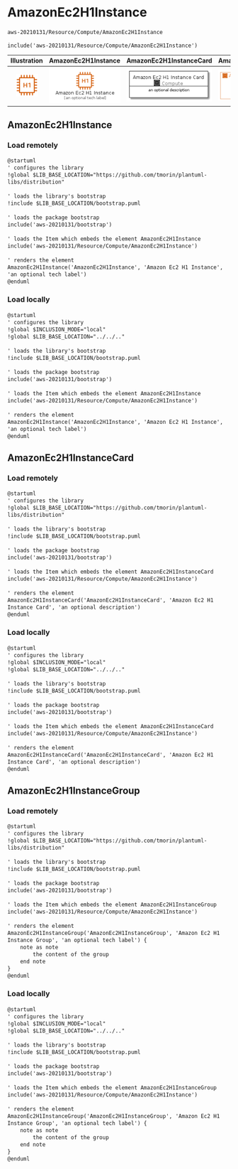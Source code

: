 # AmazonEc2H1Instance


```text
aws-20210131/Resource/Compute/AmazonEc2H1Instance
```

```text
include('aws-20210131/Resource/Compute/AmazonEc2H1Instance')
```



| Illustration | AmazonEc2H1Instance | AmazonEc2H1InstanceCard | AmazonEc2H1InstanceGroup |
| :---: | :---: | :---: | :---: |
| ![illustration for Illustration](../../../aws-20210131/Resource/Compute/AmazonEc2H1Instance.png) | ![illustration for AmazonEc2H1Instance](../../../aws-20210131/Resource/Compute/AmazonEc2H1Instance.Local.png) | ![illustration for AmazonEc2H1InstanceCard](../../../aws-20210131/Resource/Compute/AmazonEc2H1InstanceCard.Local.png) | ![illustration for AmazonEc2H1InstanceGroup](../../../aws-20210131/Resource/Compute/AmazonEc2H1InstanceGroup.Local.png) |




## AmazonEc2H1Instance

### Load remotely
```plantuml
@startuml
' configures the library
!global $LIB_BASE_LOCATION="https://github.com/tmorin/plantuml-libs/distribution"

' loads the library's bootstrap
!include $LIB_BASE_LOCATION/bootstrap.puml

' loads the package bootstrap
include('aws-20210131/bootstrap')

' loads the Item which embeds the element AmazonEc2H1Instance
include('aws-20210131/Resource/Compute/AmazonEc2H1Instance')

' renders the element
AmazonEc2H1Instance('AmazonEc2H1Instance', 'Amazon Ec2 H1 Instance', 'an optional tech label')
@enduml
```

### Load locally
```plantuml
@startuml
' configures the library
!global $INCLUSION_MODE="local"
!global $LIB_BASE_LOCATION="../../.."

' loads the library's bootstrap
!include $LIB_BASE_LOCATION/bootstrap.puml

' loads the package bootstrap
include('aws-20210131/bootstrap')

' loads the Item which embeds the element AmazonEc2H1Instance
include('aws-20210131/Resource/Compute/AmazonEc2H1Instance')

' renders the element
AmazonEc2H1Instance('AmazonEc2H1Instance', 'Amazon Ec2 H1 Instance', 'an optional tech label')
@enduml
```

## AmazonEc2H1InstanceCard

### Load remotely
```plantuml
@startuml
' configures the library
!global $LIB_BASE_LOCATION="https://github.com/tmorin/plantuml-libs/distribution"

' loads the library's bootstrap
!include $LIB_BASE_LOCATION/bootstrap.puml

' loads the package bootstrap
include('aws-20210131/bootstrap')

' loads the Item which embeds the element AmazonEc2H1InstanceCard
include('aws-20210131/Resource/Compute/AmazonEc2H1Instance')

' renders the element
AmazonEc2H1InstanceCard('AmazonEc2H1InstanceCard', 'Amazon Ec2 H1 Instance Card', 'an optional description')
@enduml
```

### Load locally
```plantuml
@startuml
' configures the library
!global $INCLUSION_MODE="local"
!global $LIB_BASE_LOCATION="../../.."

' loads the library's bootstrap
!include $LIB_BASE_LOCATION/bootstrap.puml

' loads the package bootstrap
include('aws-20210131/bootstrap')

' loads the Item which embeds the element AmazonEc2H1InstanceCard
include('aws-20210131/Resource/Compute/AmazonEc2H1Instance')

' renders the element
AmazonEc2H1InstanceCard('AmazonEc2H1InstanceCard', 'Amazon Ec2 H1 Instance Card', 'an optional description')
@enduml
```

## AmazonEc2H1InstanceGroup

### Load remotely
```plantuml
@startuml
' configures the library
!global $LIB_BASE_LOCATION="https://github.com/tmorin/plantuml-libs/distribution"

' loads the library's bootstrap
!include $LIB_BASE_LOCATION/bootstrap.puml

' loads the package bootstrap
include('aws-20210131/bootstrap')

' loads the Item which embeds the element AmazonEc2H1InstanceGroup
include('aws-20210131/Resource/Compute/AmazonEc2H1Instance')

' renders the element
AmazonEc2H1InstanceGroup('AmazonEc2H1InstanceGroup', 'Amazon Ec2 H1 Instance Group', 'an optional tech label') {
    note as note
        the content of the group
    end note
}
@enduml
```

### Load locally
```plantuml
@startuml
' configures the library
!global $INCLUSION_MODE="local"
!global $LIB_BASE_LOCATION="../../.."

' loads the library's bootstrap
!include $LIB_BASE_LOCATION/bootstrap.puml

' loads the package bootstrap
include('aws-20210131/bootstrap')

' loads the Item which embeds the element AmazonEc2H1InstanceGroup
include('aws-20210131/Resource/Compute/AmazonEc2H1Instance')

' renders the element
AmazonEc2H1InstanceGroup('AmazonEc2H1InstanceGroup', 'Amazon Ec2 H1 Instance Group', 'an optional tech label') {
    note as note
        the content of the group
    end note
}
@enduml
```

